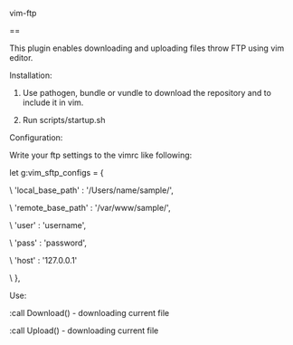 vim-ftp

==

This plugin enables downloading and uploading files throw FTP using vim editor.

Installation:

1) Use pathogen, bundle or vundle to download the repository and to include it in vim.

2) Run scripts/startup.sh

Configuration:

Write your ftp settings to the vimrc like following:

let g:vim_sftp_configs = {

\       'local_base_path'  : '/Users/name/sample/',

\       'remote_base_path' : '/var/www/sample/',

\       'user' : 'username',

\       'pass' : 'password',

\       'host' : '127.0.0.1'

\   },


Use:

:call Download() - downloading current file

:call Upload() - downloading current file
